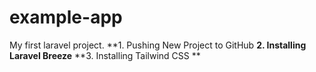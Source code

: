 # example-app
My first laravel project.
**1. Pushing New Project to GitHub
**2. Installing Laravel Breeze**
**3. Installing Tailwind CSS
**
